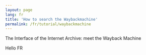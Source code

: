 ```yaml
---
layout: page
lang: fr
title: 'How to search the Waybackmachine'
permalink: /fr/tutorial/waybackmachine
---
```


The Interface of the Internet Archive: meet the Wayback Machine

<!-- more -->

Hello FR
